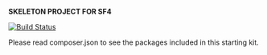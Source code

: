 **SKELETON PROJECT FOR SF4**


[![Build Status](https://travis-ci.org/J4VMC/symfony4-starting-kit.svg?branch=master)](https://travis-ci.org/J4VMC/symfony4-starting-kit)

Please read composer.json to see the packages included in this starting kit.